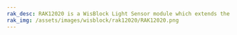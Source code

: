 ```yaml
---
rak_desc: RAK12020 is a WisBlock Light Sensor module which extends the WisBlock system with a TSL25911FN Light Sensor from AMS. A ready-to-use SW library and tutorial make it simple to build an ambient light intensity data acquisition system.
rak_img: /assets/images/wisblock/rak12020/RAK12020.png
---
```


<rk-redirect to="/Product-Categories/WisBlock/RAK12020/Overview/" />
